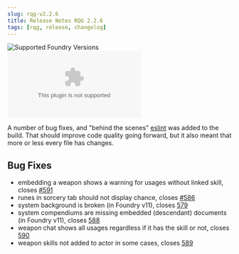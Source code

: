 ```yaml
---
slug: rqg-v2.2.6
title: Release Notes RQG 2.2.6
tags: [rqg, release, changelog]
---
```


![Supported Foundry Versions](https://img.shields.io/endpoint?url=https://foundryshields.com/version?url=https://github.com/sun-dragon-cult/fvtt-system-rqg/releases/download/v2.2.6/system.json)
![Download Count](https://img.shields.io/github/downloads/sun-dragon-cult/fvtt-system-rqg/v2.2.6/rqg.zip)

A number of bug fixes, and "behind the scenes" [eslint](https://eslint.org/) was added to the build.
That should improve code quality going forward, but it also meant that more or less every file has
changes.

## Bug Fixes

- embedding a weapon shows a warning for usages without linked skill, closes
  [#591](https://github.com/sun-dragon-cult/fvtt-system-rqg/issues/591)
- runes in sorcery tab should not display chance, closes
  [#586](https://github.com/sun-dragon-cult/fvtt-system-rqg/issues/586)
- system background is broken (in Foundry v11), closes
  [579](https://github.com/sun-dragon-cult/fvtt-system-rqg/issues/579)
- system compendiums are missing embedded (descendant) documents (in Foundry v11), closes
  [588](https://github.com/sun-dragon-cult/fvtt-system-rqg/issues/588)
- weapon chat shows all usages regardless if it has the skill or not, closes
  [590](https://github.com/sun-dragon-cult/fvtt-system-rqg/issues/590)
- weapon skills not added to actor in some cases, closes
  [589](https://github.com/sun-dragon-cult/fvtt-system-rqg/issues/589)
